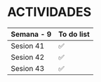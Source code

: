 # ACTIVIDADES

|    Semana - 9 |   To do list  |
| ------------- | ------------- |
|  Sesion 41    |      ✅       |
|  Sesion 42    |      ✅       |
|  Sesion 43    |      ✅       |